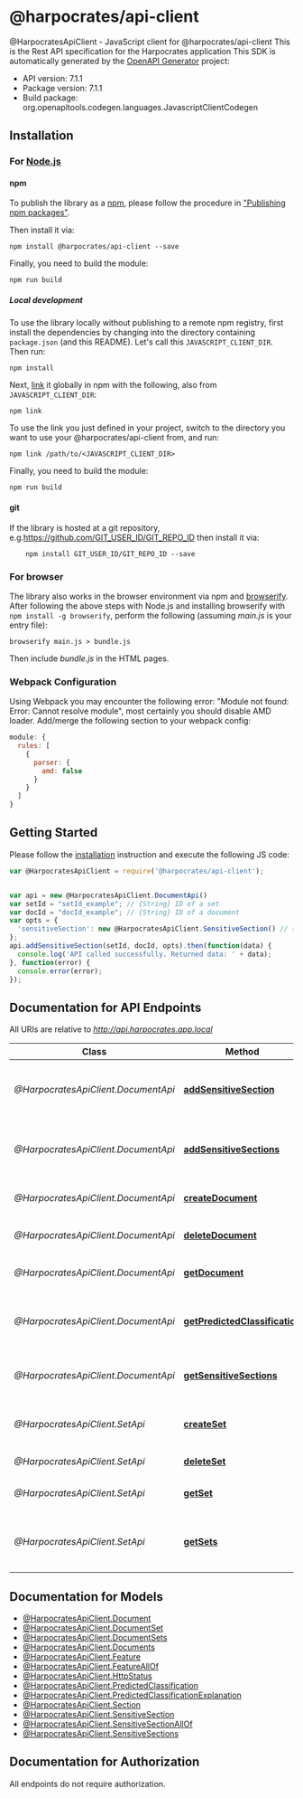 # @harpocrates/api-client

@HarpocratesApiClient - JavaScript client for @harpocrates/api-client
This is the Rest API specification for the Harpocrates application
This SDK is automatically generated by the [OpenAPI Generator](https://openapi-generator.tech) project:

- API version: 7.1.1
- Package version: 7.1.1
- Build package: org.openapitools.codegen.languages.JavascriptClientCodegen

## Installation

### For [Node.js](https://nodejs.org/)

#### npm

To publish the library as a [npm](https://www.npmjs.com/), please follow the procedure in ["Publishing npm packages"](https://docs.npmjs.com/getting-started/publishing-npm-packages).

Then install it via:

```shell
npm install @harpocrates/api-client --save
```

Finally, you need to build the module:

```shell
npm run build
```

##### Local development

To use the library locally without publishing to a remote npm registry, first install the dependencies by changing into the directory containing `package.json` (and this README). Let's call this `JAVASCRIPT_CLIENT_DIR`. Then run:

```shell
npm install
```

Next, [link](https://docs.npmjs.com/cli/link) it globally in npm with the following, also from `JAVASCRIPT_CLIENT_DIR`:

```shell
npm link
```

To use the link you just defined in your project, switch to the directory you want to use your @harpocrates/api-client from, and run:

```shell
npm link /path/to/<JAVASCRIPT_CLIENT_DIR>
```

Finally, you need to build the module:

```shell
npm run build
```

#### git

If the library is hosted at a git repository, e.g.https://github.com/GIT_USER_ID/GIT_REPO_ID
then install it via:

```shell
    npm install GIT_USER_ID/GIT_REPO_ID --save
```

### For browser

The library also works in the browser environment via npm and [browserify](http://browserify.org/). After following
the above steps with Node.js and installing browserify with `npm install -g browserify`,
perform the following (assuming *main.js* is your entry file):

```shell
browserify main.js > bundle.js
```

Then include *bundle.js* in the HTML pages.

### Webpack Configuration

Using Webpack you may encounter the following error: "Module not found: Error:
Cannot resolve module", most certainly you should disable AMD loader. Add/merge
the following section to your webpack config:

```javascript
module: {
  rules: [
    {
      parser: {
        amd: false
      }
    }
  ]
}
```

## Getting Started

Please follow the [installation](#installation) instruction and execute the following JS code:

```javascript
var @HarpocratesApiClient = require('@harpocrates/api-client');


var api = new @HarpocratesApiClient.DocumentApi()
var setId = "setId_example"; // {String} ID of a set
var docId = "docId_example"; // {String} ID of a document
var opts = {
  'sensitiveSection': new @HarpocratesApiClient.SensitiveSection() // {SensitiveSection} 
};
api.addSensitiveSection(setId, docId, opts).then(function(data) {
  console.log('API called successfully. Returned data: ' + data);
}, function(error) {
  console.error(error);
});


```

## Documentation for API Endpoints

All URIs are relative to *http://api.harpocrates.app.local*

Class | Method | HTTP request | Description
------------ | ------------- | ------------- | -------------
*@HarpocratesApiClient.DocumentApi* | [**addSensitiveSection**](docs/DocumentApi.md#addSensitiveSection) | **POST** /documentSet/{setId}/{docId}/sensitiveSection | add a sensitive section to the document
*@HarpocratesApiClient.DocumentApi* | [**addSensitiveSections**](docs/DocumentApi.md#addSensitiveSections) | **POST** /documentSet/{setId}/{docId}/sensitiveSections | add multiple sensitive sections to the document
*@HarpocratesApiClient.DocumentApi* | [**createDocument**](docs/DocumentApi.md#createDocument) | **POST** /documentSet/{setId} | Add a new document to the set
*@HarpocratesApiClient.DocumentApi* | [**deleteDocument**](docs/DocumentApi.md#deleteDocument) | **DELETE** /documentSet/{setId}/{docId} | delete document from set
*@HarpocratesApiClient.DocumentApi* | [**getDocument**](docs/DocumentApi.md#getDocument) | **GET** /documentSet/{setId}/{docId} | get document from set
*@HarpocratesApiClient.DocumentApi* | [**getPredictedClassification**](docs/DocumentApi.md#getPredictedClassification) | **GET** /documentSet/{setId}/{docId}/predictedClassification | Get the predicted classification for the document
*@HarpocratesApiClient.DocumentApi* | [**getSensitiveSections**](docs/DocumentApi.md#getSensitiveSections) | **GET** /documentSet/{setId}/{docId}/sensitiveSections | get sensitive sections of the document
*@HarpocratesApiClient.SetApi* | [**createSet**](docs/SetApi.md#createSet) | **POST** /documentSet | Add a new document set set to the engine
*@HarpocratesApiClient.SetApi* | [**deleteSet**](docs/SetApi.md#deleteSet) | **DELETE** /documentSet/{setId} | delete the set
*@HarpocratesApiClient.SetApi* | [**getSet**](docs/SetApi.md#getSet) | **GET** /documentSet/{setId} | lists all documents in the set
*@HarpocratesApiClient.SetApi* | [**getSets**](docs/SetApi.md#getSets) | **GET** /documentSet | List all document sets known by the engine


## Documentation for Models

 - [@HarpocratesApiClient.Document](docs/Document.md)
 - [@HarpocratesApiClient.DocumentSet](docs/DocumentSet.md)
 - [@HarpocratesApiClient.DocumentSets](docs/DocumentSets.md)
 - [@HarpocratesApiClient.Documents](docs/Documents.md)
 - [@HarpocratesApiClient.Feature](docs/Feature.md)
 - [@HarpocratesApiClient.FeatureAllOf](docs/FeatureAllOf.md)
 - [@HarpocratesApiClient.HttpStatus](docs/HttpStatus.md)
 - [@HarpocratesApiClient.PredictedClassification](docs/PredictedClassification.md)
 - [@HarpocratesApiClient.PredictedClassificationExplanation](docs/PredictedClassificationExplanation.md)
 - [@HarpocratesApiClient.Section](docs/Section.md)
 - [@HarpocratesApiClient.SensitiveSection](docs/SensitiveSection.md)
 - [@HarpocratesApiClient.SensitiveSectionAllOf](docs/SensitiveSectionAllOf.md)
 - [@HarpocratesApiClient.SensitiveSections](docs/SensitiveSections.md)


## Documentation for Authorization

All endpoints do not require authorization.
